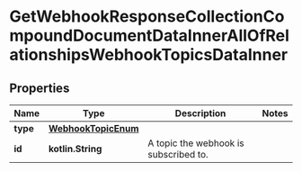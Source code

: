 
# GetWebhookResponseCollectionCompoundDocumentDataInnerAllOfRelationshipsWebhookTopicsDataInner

## Properties
| Name | Type | Description | Notes |
| ------------ | ------------- | ------------- | ------------- |
| **type** | [**WebhookTopicEnum**](WebhookTopicEnum.md) |  |  |
| **id** | **kotlin.String** | A topic the webhook is subscribed to. |  |



